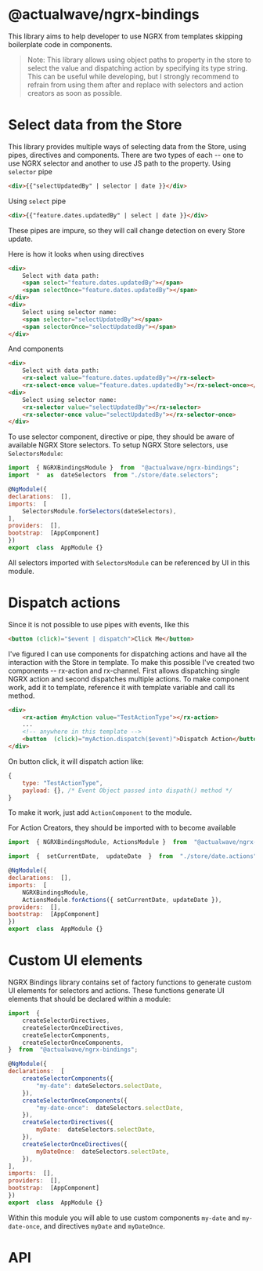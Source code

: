 # @actualwave/ngrx-bindings

This library aims to help developer to use NGRX from templates skipping boilerplate code in components.

> Note: This library allows using object paths to property in the store to select the value and dispatching action by specifying its type string. This can be useful while developing, but I strongly recommend to refrain from using them after and replace with selectors and action creators as soon as possible.


# Select data from the Store
This library provides multiple ways of selecting data from the Store, using pipes, directives and components. There are two types of each -- one to use NGRX selector and another to use JS path to the property.
Using `selector` pipe
```html
<div>{{"selectUpdatedBy" | selector | date }}</div>
```
Using `select` pipe
```html
<div>{{"feature.dates.updatedBy" | select | date }}</div>
```
These pipes are impure, so they will call change detection on every Store update.

Here is how it looks when using directives
```html
<div>
	Select with data path:
	<span select="feature.dates.updatedBy"></span>
	<span selectOnce="feature.dates.updatedBy"></span>
</div>
<div>
	Select using selector name:
	<span selector="selectUpdatedBy"></span>
	<span selectorOnce="selectUpdatedBy"></span>
</div>
```
And components
```html
<div>
	Select with data path:
	<rx-select value="feature.dates.updatedBy"></rx-select>
	<rx-select-once value="feature.dates.updatedBy"></rx-select-once></div>
<div>
	Select using selector name:
	<rx-selector value="selectUpdatedBy"></rx-selector>
	<rx-selector-once value="selectUpdatedBy"></rx-selector-once>
</div>
```

To use selector component, directive or pipe, they should be aware of available NGRX Store selectors. To setup NGRX Store selectors, use `SelectorsModule`:
```javascript
import  { NGRXBindingsModule }  from  "@actualwave/ngrx-bindings";
import  *  as  dateSelectors  from "./store/date.selectors";

@NgModule({
declarations:  [],
imports:  [
	SelectorsModule.forSelectors(dateSelectors),
],
providers:  [],
bootstrap:  [AppComponent]
})
export  class  AppModule {}
```
All selectors imported with `SelectorsModule` can be referenced by UI in this module.

# Dispatch actions
Since it is not possible to use pipes with events, like this
```html
<button (click)="$event | dispatch">Click Me</button>
```
I've figured I can use components for dispatching actions and have all the interaction with the Store in template. To make this possible I've created two components -- rx-action and rx-channel. First allows dispatching single NGRX action and second dispatches multiple actions.
To make component work, add it to template, reference it with template variable and call its method.
```html
<div>
	<rx-action #myAction value="TestActionType"></rx-action>
	...
	<!-- anywhere in this template -->
	<button  (click)="myAction.dispatch($event)">Dispatch Action</button>
</div>
```
On button click, it will dispatch action like:
```javascript
{
	type: "TestActionType",
	payload: {}, /* Event Object passed into dispath() method */
}
```
To make it work, just add `ActionComponent` to the module.

For Action Creators, they should be imported with to become available
```javascript
import  { NGRXBindingsModule, ActionsModule }  from  "@actualwave/ngrx-bindings";

import  {  setCurrentDate,  updateDate  }  from  "./store/date.actions";

@NgModule({
declarations:  [],
imports:  [
	NGRXBindingsModule,
	ActionsModule.forActions({ setCurrentDate, updateDate }),
providers:  [],
bootstrap:  [AppComponent]
})
export  class  AppModule {}
```

# Custom UI elements
NGRX Bindings library contains set of factory functions to generate custom UI elements for selectors and actions. These functions generate UI elements that should be declared within a module:
```javascript
import  {
	createSelectorDirectives,
	createSelectorOnceDirectives,
	createSelectorComponents,
	createSelectorOnceComponents,
}  from  "@actualwave/ngrx-bindings";

@NgModule({
declarations:  [
	createSelectorComponents({
		"my-date": dateSelectors.selectDate,
	}),
	createSelectorOnceComponents({
		"my-date-once":  dateSelectors.selectDate,
	}),
	createSelectorDirectives({
		myDate:  dateSelectors.selectDate,
	}),
	createSelectorOnceDirectives({
		myDateOnce:  dateSelectors.selectDate,
	}),
],
imports:  [],
providers:  [],
bootstrap:  [AppComponent]
})
export  class  AppModule {}
```
Within this module you will able to use custom components `my-date` and `my-date-once`, and directives `myDate` and `myDateOnce`.

# API
